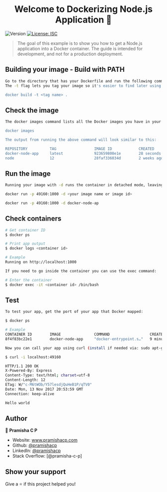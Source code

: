 <h1 align="center">Welcome to Dockerizing Node.js Application 👋</h1>
<p>
  <img alt="Version" src="https://img.shields.io/badge/version-1.0.0-blue.svg?cacheSeconds=2592000" />
  <a href="#" target="_blank">
    <img alt="License: ISC" src="https://img.shields.io/badge/License-ISC-yellow.svg" />
  </a>
</p>

> The goal of this example is to show you how to get a Node.js application into a Docker container. The guide is intended for development, and not for a production deployment. 

## Building your image - Build with PATH

```sh
Go to the directory that has your Dockerfile and run the following command to build the Docker image. 
The -t flag lets you tag your image so it's easier to find later using the docker images command:

docker build -t <tag name> .

```
## Check the image

```sh
The docker images command lists all the Docker images you have in your computer's local Docker image registry. Here is an example of the docker images command:

docker images

The output from running the above command will look similar to this:

REPOSITORY          TAG                 IMAGE ID            CREATED             SIZE
docker-node-app     latest              923659800e1e        28 seconds ago      921MB
node                12                  28faf336034d        2 weeks ago         918MB

```

## Run the image

```sh
Running your image with -d runs the container in detached mode, leaving the container running in the background. The -p flag redirects a public port to a private port inside the container. Run the image you previously built:

docker run -p 49160:1000 -d <your image name or image id>

docker run -p 49160:1000 -d docker-node-ap

```
## Check containers

```sh
# Get container ID
$ docker ps

# Print app output
$ docker logs <container id>

# Example
Running on http://localhost:1000

If you need to go inside the container you can use the exec command:

# Enter the container
$ docker exec -it <container id> /bin/bash

```

## Test

```sh
To test your app, get the port of your app that Docker mapped:

$ docker ps

# Example
CONTAINER ID        IMAGE               COMMAND                  CREATED             STATUS              PORTS                               NAMES
8f4f83bc22e1        docker-node-app     "docker-entrypoint.s…"   9 minutes ago       Up 9 minutes        8080/tcp, 0.0.0.0:49160->1000/tcp   naughty_dewdney

Now you can call your app using curl (install if needed via: sudo apt-get install curl):

$ curl -i localhost:49160

HTTP/1.1 200 OK
X-Powered-By: Express
Content-Type: text/html; charset=utf-8
Content-Length: 12
ETag: W/"c-M6tWOb/Y57lesdjQuHeB1P/qTV0"
Date: Mon, 13 Nov 2017 20:53:59 GMT
Connection: keep-alive

Hello world

```

## Author

👤 **Pramisha C P**

* Website: www.pramishacp.com
* Github: [@pramishacp](https://github.com/pramishacp)
* LinkedIn: [@pramishacp](https://linkedin.com/in/pramishacp)
* Stack Overflow: [@pramisha-c-p] 

## Show your support

Give a ⭐️ if this project helped you!
